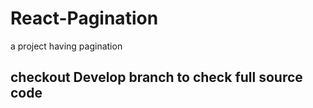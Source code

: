 # React-Pagination
a project having pagination

## checkout Develop branch to check full source code
